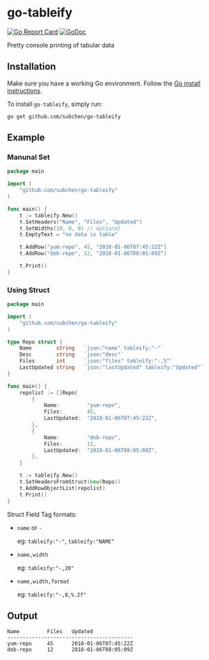# go-tableify

[![Go Report Card](https://goreportcard.com/badge/github.com/subchen/go-tableify)](https://goreportcard.com/report/github.com/subchen/go-tableify)
[![GoDoc](https://godoc.org/github.com/subchen/go-tableify?status.svg)](https://godoc.org/github.com/subchen/go-tableify)

Pretty console printing of tabular data

## Installation

Make sure you have a working Go environment. Follow the [Go install instructions](http://golang.org/doc/install.html).

To install `go-tableify`, simply run:

```
go get github.com/subchen/go-tableify
```

## Example

### Manunal Set

```go
package main

import (
	"github.com/subchen/go-tableify"
)

func main() {
	t := tableify.New()
	t.SetHeaders("Name", "Files", "Updated")
	t.SetWidths(10, 0, 0) // optional
	t.EmptyText = "no data in table"

	t.AddRow("yum-repo", 45, "2018-01-06T07:45:22Z")
	t.AddRow("deb-repo", 12, "2018-01-06T08:05:09Z")

	t.Print()
}
```

### Using Struct

```go
package main

import (
	"github.com/subchen/go-tableify"
)

type Repo struct {
	Name        string   `json:"name" tableify:"-"`
	Desc        string   `json:"desc"`
	Files       int      `json:"files" tableify:"-,5"`
	LastUpdated string   `json:"lastUpdated" tableify:"Updated"`
}

func main() {
	repolist := []Repo{
		{
			Name:         "yum-repo",
			Files:        45,
			LastUpdated:  "2018-01-06T07:45:22Z",
		},
		{
			Name:         "deb-repo",
			Files:        12,
			LastUpdated:  "2018-01-06T08:05:09Z",
		},
	}

	t := tableify.New()
	t.SetHeadersFromStruct(new(Repo))
	t.AddRowObjectList(repolist)
	t.Print()
}
```

Struct Field Tag formats:

- `name` or `-`

	eg: `tableify:"-"`, `tableify:"NAME"`

- `name,width`

	eg: `tableify:"-,20"`

- `name,width,format`

	eg: `tableify:"-,0,%.2f"`


## Output
```
Name         Files   Updated
-----------------------------------------
yum-repo     45      2018-01-06T07:45:22Z
deb-repo     12      2018-01-06T08:05:09Z
```
